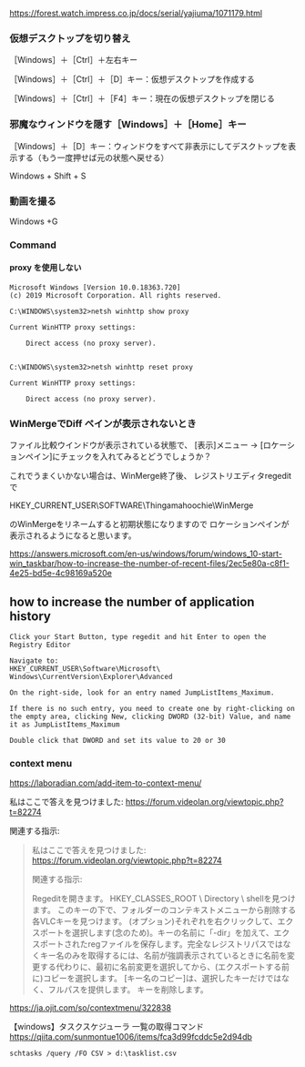 https://forest.watch.impress.co.jp/docs/serial/yajiuma/1071179.html


### 仮想デスクトップを切り替え

［Windows］＋［Ctrl］＋左右キー

［Windows］＋［Ctrl］＋［D］キー：仮想デスクトップを作成する

［Windows］＋［Ctrl］＋［F4］キー：現在の仮想デスクトップを閉じる

### 邪魔なウィンドウを隠す［Windows］＋［Home］キー

［Windows］＋［D］キー：ウィンドウをすべて非表示にしてデスクトップを表示する（もう一度押せば元の状態へ戻せる）

Windows + Shift + S

### 動画を撮る

Windows +G


### Command

#### proxy を使用しない

```
Microsoft Windows [Version 10.0.18363.720]
(c) 2019 Microsoft Corporation. All rights reserved.

C:\WINDOWS\system32>netsh winhttp show proxy

Current WinHTTP proxy settings:

    Direct access (no proxy server).


C:\WINDOWS\system32>netsh winhttp reset proxy

Current WinHTTP proxy settings:

    Direct access (no proxy server).
```

### WinMergeでDiff ペインが表示されないとき

ファイル比較ウインドウが表示されている状態で、
[表示]メニュー → [ロケーションペイン]にチェックを入れてみるとどうでしょうか？

これでうまくいかない場合は、WinMerge終了後、
レジストリエディタregeditで

HKEY_CURRENT_USER\SOFTWARE\Thingamahoochie\WinMerge

のWinMergeをリネームすると初期状態になりますので
ロケーションペインが表示されるようになると思います。


https://answers.microsoft.com/en-us/windows/forum/windows_10-start-win_taskbar/how-to-increase-the-number-of-recent-files/2ec5e80a-c8f1-4e25-bd5e-4c98169a520e

## how to increase the number of application history

```
Click your Start Button, type regedit and hit Enter to open the Registry Editor

Navigate to:
HKEY_CURRENT_USER\Software\Microsoft\ Windows\CurrentVersion\Explorer\Advanced

On the right-side, look for an entry named JumpListItems_Maximum.

If there is no such entry, you need to create one by right-clicking on the empty area, clicking New, clicking DWORD (32-bit) Value, and name it as JumpListItems_Maximum

Double click that DWORD and set its value to 20 or 30
```


### context menu

https://laboradian.com/add-item-to-context-menu/

私はここで答えを見つけました:
https://forum.videolan.org/viewtopic.php?t=82274

関連する指示:

> 私はここで答えを見つけました:
> https://forum.videolan.org/viewtopic.php?t=82274
> 
> 関連する指示:
> 
> 
> Regeditを開きます。 HKEY_CLASSES_ROOT \ Directory \ shellを見つけます。
> このキーの下で、フォルダーのコンテキストメニューから削除する各VLCキーを見つけます。
> (オプション)それぞれを右クリックして、エクスポートを選択します(念のため)。キーの名前に「-dir」を加えて、エクスポートされたregファイルを保存します。完全なレジストリパスではなくキー名のみを取得するには、名前が強調表示されているときに名前を変更する代わりに、最初に名前変更を選択してから、(エクスポートする前に)コピーを選択します。 [キー名のコピー]は、選択したキーだけではなく、フルパスを提供します。
> キーを削除します。

https://ja.ojit.com/so/contextmenu/322838


【windows】タスクスケジューラ 一覧の取得コマンド
https://qiita.com/sunmontue1006/items/fca3d99fcddc5e2d94db

```
schtasks /query /FO CSV > d:\tasklist.csv
```
